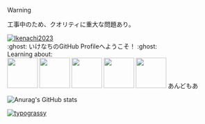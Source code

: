 > [!WARNING]  
> 工事中のため、クオリティに重大な問題あり。
<p align="left">
  <a href="https://github.com/Ikenachi2023">
    <img src="https://komarev.com/ghpvc/?username=Ikenachi2023" alt="Ikenachi2023" />
  </a>
  <br>
:ghost: いけなちのGitHub Profileへようこそ！ :ghost:
<br>Learning about:
<br><img src="https://user-images.githubusercontent.com/74038190/212257454-16e3712e-945a-4ca2-b238-408ad0bf87e6.gif" width="70">
<img src="https://user-images.githubusercontent.com/74038190/212257467-871d32b7-e401-42e8-a166-fcfd7baa4c6b.gif" width="70">
<img src="https://github.com/user-attachments/assets/1038155e-8f72-4a48-a41a-d738520e11bf" width="70">
<img src="https://github.com/user-attachments/assets/8e63c76d-a5a1-4904-929a-9bc8f66d9e52" width="70">
<img src="https://github.com/user-attachments/assets/079b90f1-ad47-4fe1-bb48-468ff8b0db6b" width="70">
あんどもあ

![Anurag's GitHub stats](https://github-readme-stats.vercel.app/api?username=Ikenachi2023&show_icons=true&theme=radical)

[![typograssy](https://typograssy.deno.dev/api?text=cats)](https://github.com/kawarimidoll/typograssy)
